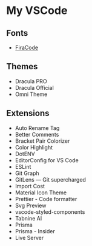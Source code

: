 # My VSCode

## Fonts
* [FiraCode](https://github.com/tonsky/FiraCode)

## Themes
* Dracula PRO
* Dracula Official
* Omni Theme

## Extensions
* Auto Rename Tag
* Better Comments
* Bracket Pair Colorizer
* Color Highlight
* DotENV
* EditorConfig for VS Code
* ESLint
* Git Graph
* GitLens — Git supercharged
* Import Cost
* Material Icon Theme
* Prettier - Code formatter
* Svg Preview
* vscode-styled-components
* Tabnine AI
* Prisma
* Prisma - Insider
* Live Server
